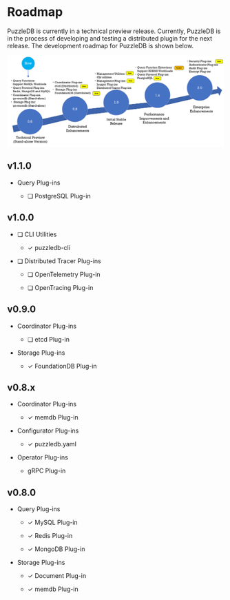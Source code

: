# Roadmap

PuzzleDB is currently in a technical preview release. Currently, PuzzleDB is in the process of developing and testing a distributed plugin for the next release. The development roadmap for PuzzleDB is shown below.

![doc/img/roadmap](img/roadmap.png)

## v1.1.0

-   Query Plug-ins

    -   ❏ PostgreSQL Plug-in

## v1.0.0

-   ❏ CLI Utilities

    -   ✓ puzzledb-cli

-   ❏ Distributed Tracer Plug-ins

    -   ❏ OpenTelemetry Plug-in

    -   ❏ OpenTracing Plug-in

## v0.9.0

-   Coordinator Plug-ins

    -   ❏ etcd Plug-in

-   Storage Plug-ins

    -   ✓ FoundationDB Plug-in

## v0.8.x

-   Coordinator Plug-ins

    -   ✓ memdb Plug-in

-   Configurator Plug-ins

    -   ✓ puzzledb.yaml

-   Operator Plug-ins

    -   gRPC Plug-in

## v0.8.0

-   Query Plug-ins

    -   ✓ MySQL Plug-in

    -   ✓ Redis Plug-in

    -   ✓ MongoDB Plug-in

-   Storage Plug-ins

    -   ✓ Document Plug-in

    -   ✓ memdb Plug-in
